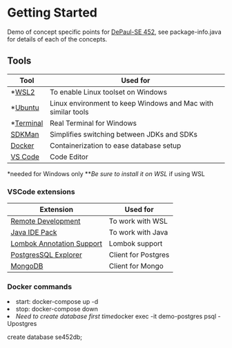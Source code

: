 # Getting Started
Demo of concept specific points for [DePaul-SE 452](https://www.cdm.depaul.edu/academics/pages/classinfo.aspx?Term=20201&ClassNbr=12606&fid=273369), see package-info.java for details of each of the concepts.

## Tools

| Tool | Used for 
| ----------- | ----------- 
| *[WSL2](https://docs.microsoft.com/en-us/windows/wsl/install-win10) | To enable Linux toolset on Windows 
| *[Ubuntu](https://www.microsoft.com/en-us/p/ubuntu/9nblggh4msv6) | Linux environment to keep Windows and Mac with similar tools 
| *[Terminal](https://www.microsoft.com/en-us/p/windows-terminal/9n0dx20hk701) | Real Terminal for Windows 
| [SDKMan](https://sdkman.io/) | Simplifies switching between JDKs and SDKs | sdk install java 11.0.7-open 
| [Docker](https://www.docker.com/products/docker-desktop) | Containerization to ease database setup
| [VS Code](https://code.visualstudio.com) | Code Editor  

*needed for Windows only
**<i>Be sure to install it on WSL</I> if using WSL

### VSCode extensions
| Extension | Used for 
| ----------- | ----------- 
| [Remote Development](https://marketplace.visualstudio.com/items?itemName=ms-vscode-remote.vscode-remote-extensionpack) | To work with WSL
| [Java IDE Pack](https://marketplace.visualstudio.com/items?itemName=pverest.java-ide-pack) | To work with Java
| [Lombok Annotation Support](https://marketplace.visualstudio.com/items?itemName=GabrielBB.vscode-lombok) | Lombok support
| [PostgresSQL Explorer](https://marketplace.visualstudio.com/items?itemName=ckolkman.vscode-postgres) | Client for Postgres
| [MongoDB](https://marketplace.visualstudio.com/items?itemName=mongodb.mongodb-vscode) | Client for Mongo

### Docker commands
<li>start: docker-compose up -d
<li>stop: docker-compose down
<li><i>Need to create database first time</i>docker exec -it demo-postgres psql -Upostgres<p>create database se452db;

 
